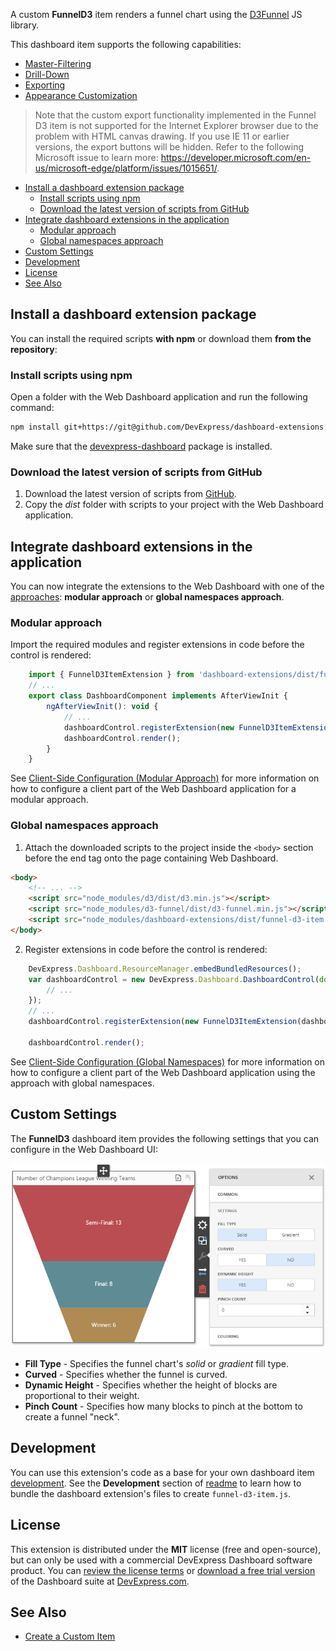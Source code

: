 A custom **FunnelD3** item renders a funnel chart using the [D3Funnel](https://github.com/jakezatecky/d3-funnel/blob/master/README.md) JS library.

This dashboard item supports the following capabilities:

- [Master-Filtering](https://docs.devexpress.com/Dashboard/117060)
- [Drill-Down](https://docs.devexpress.com/Dashboard/117061)
- [Exporting](https://docs.devexpress.com/Dashboard/116694)
- [Appearance Customization](https://docs.devexpress.com/Dashboard/117152/)

> Note that the custom export functionality implemented in the Funnel D3 item is not supported for the Internet Explorer browser due to the problem with HTML canvas drawing. If you use IE 11 or earlier versions, the export buttons will be hidden. Refer to the following Microsoft issue to learn more: https://developer.microsoft.com/en-us/microsoft-edge/platform/issues/1015651/.


- [Install a dashboard extension package](#install-a-dashboard-extension-package)
    - [Install scripts using npm](#install-scripts-using-npm)
    - [Download the latest version of scripts from GitHub](#download-the-latest-version-of-scripts-from-github)
- [Integrate dashboard extensions in the application](#integrate-dashboard-extensions-in-the-application)
    - [Modular approach](#modular-approach)
    - [Global namespaces approach](#global-namespaces-approach)
- [Custom Settings](#custom-settings)
- [Development](#development)
- [License](#license)
- [See Also](#see-also)


## Install a dashboard extension package

You can install the required scripts **with npm** or download them **from the repository**:

### Install scripts using npm
Open a folder with the Web Dashboard application and run the following command:

```bash
npm install git+https://git@github.com/DevExpress/dashboard-extensions.git
```

Make sure that the [devexpress-dashboard](https://www.npmjs.com/package/devexpress-dashboard) package is installed.

### Download the latest version of scripts from GitHub
1. Download the latest version of scripts from [GitHub](https://github.com/DevExpress/dashboard-extensions/releases).
2. Copy the *dist* folder with scripts to your project with the Web Dashboard application.


## Integrate dashboard extensions in the application

You can now integrate the extensions to the Web Dashboard with one of the [approaches](https://docs.devexpress.com/Dashboard/119108): **modular approach** or **global namespaces approach**.


### Modular approach

Import the required modules and register extensions in code before the control is rendered: 

```javascript
    import { FunnelD3ItemExtension } from 'dashboard-extensions/dist/funnel-d3-item';
    // ...
    export class DashboardComponent implements AfterViewInit {
        ngAfterViewInit(): void {
            // ...
            dashboardControl.registerExtension(new FunnelD3ItemExtension(dashboardControl));
            dashboardControl.render(); 
        }
    }

```

See [Client-Side Configuration (Modular Approach)](https://docs.devexpress.com/Dashboard/400409/) for more information on how to configure a client part of the Web Dashboard application for a modular approach.

### Global namespaces approach

1. Attach the downloaded scripts to the project inside the `<body>` section before the end tag onto the page containing Web Dashboard.

```html
<body>
    <!-- ... -->
    <script src="node_modules/d3/dist/d3.min.js"></script>
    <script src="node_modules/d3-funnel/dist/d3-funnel.min.js"></script>
    <script src="node_modules/dashboard-extensions/dist/funnel-d3-item.js"></script>
</body>
```

2. Register extensions in code before the control is rendered:

```javascript
    DevExpress.Dashboard.ResourceManager.embedBundledResources();
    var dashboardControl = new DevExpress.Dashboard.DashboardControl(document.getElementById("web-dashboard"), { 
        // ...
    });
    // ...    
    dashboardControl.registerExtension(new FunnelD3ItemExtension(dashboardControl)); 

    dashboardControl.render();
```

See [Client-Side Configuration (Global Namespaces)](https://docs.devexpress.com/Dashboard/119158/) for more information on how to configure a client part of the Web Dashboard application using the approach with global namespaces.

## Custom Settings
The **FunnelD3** dashboard item provides the following settings that you can configure in the Web Dashboard UI:

![funnel-d3-item](../images/funnel-d3-item.png)

* **Fill Type** - Specifies the funnel chart's *solid* or *gradient* fill type.
* **Curved** - Specifies whether the funnel is curved.
* **Dynamic Height** - Specifies whether the height of blocks are proportional to their weight.
* **Pinch Count** - Specifies how many blocks to pinch at the bottom to create a funnel "neck".

## Development 

You can use this extension's code as a base for your own dashboard item [development](https://docs.devexpress.com/Dashboard/117546). See the **Development** section of [readme](../readme.md#development) to learn how to bundle the dashboard extension's files to create `funnel-d3-item.js`.

## License

This extension is distributed under the **MIT** license (free and open-source), but can only be used with a commercial DevExpress Dashboard software product. You can [review the license terms](https://www.devexpress.com/Support/EULAs/NetComponents.xml) or [download a free trial version](https://go.devexpress.com/DevExpressDownload_UniversalTrial.aspx) of the Dashboard suite at [DevExpress.com](https://www.devexpress.com).

## See Also

* [Create a Custom Item](https://docs.devexpress.com/Dashboard/117546)